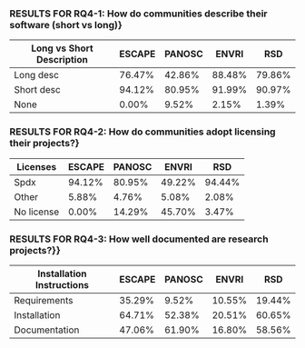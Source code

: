 ### RESULTS FOR RQ4-1: How do communities describe their software (short vs long)}

| Long vs Short Description     | ESCAPE | PANOSC | ENVRI | RSD |
|-------------|--------|--------|-------|-----|
| Long desc | 76.47% | 42.86% | 88.48% | 79.86% | 
| Short desc | 94.12% | 80.95% | 91.99% | 90.97% | 
| None | 0.00% | 9.52% | 2.15% | 1.39% | 

### RESULTS FOR RQ4-2: How do communities adopt licensing their projects?}

| Licenses | ESCAPE | PANOSC | ENVRI | RSD |
|-----------------|--------|--------|-------|-----|
| Spdx | 94.12% | 80.95% | 49.22% | 94.44% | 
| Other | 5.88% | 4.76% | 5.08% | 2.08% | 
| No license | 0.00% | 14.29% | 45.70% | 3.47% | 
### RESULTS FOR RQ4-3: How well documented are research projects?}}

| Installation Instructions  | ESCAPE | PANOSC | ENVRI | RSD |
|-----------------|--------|--------|-------|-----|
| Requirements | 35.29% | 9.52% | 10.55% | 19.44% | 
| Installation | 64.71% | 52.38% | 20.51% | 60.65% | 
| Documentation | 47.06% | 61.90% | 16.80% | 58.56% | 